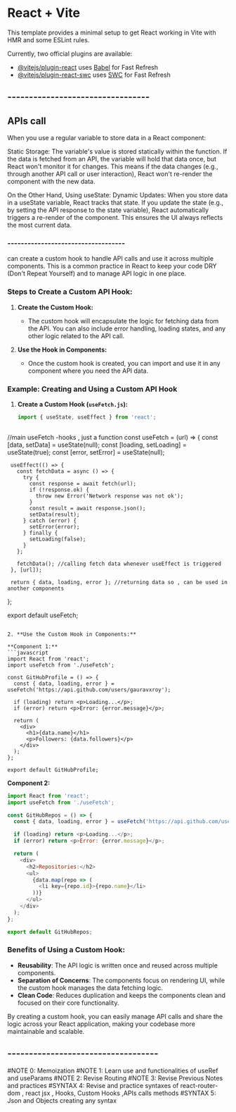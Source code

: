 # React + Vite

This template provides a minimal setup to get React working in Vite with HMR and some ESLint rules.

Currently, two official plugins are available:

- [@vitejs/plugin-react](https://github.com/vitejs/vite-plugin-react/blob/main/packages/plugin-react/README.md) uses [Babel](https://babeljs.io/) for Fast Refresh
- [@vitejs/plugin-react-swc](https://github.com/vitejs/vite-plugin-react-swc) uses [SWC](https://swc.rs/) for Fast Refresh

## ---------------------------------
## APIs call
When you use a regular variable to store data in a React component:

Static Storage: The variable's value is stored statically within the function. If the data is fetched from an API, the variable will hold that data once, but React won't monitor it for changes. This means if the data changes (e.g., through another API call or user interaction), React won't re-render the component with the new data.

On the Other Hand, Using useState:
Dynamic Updates: When you store data in a useState variable, React tracks that state. If you update the state (e.g., by setting the API response to the state variable), React automatically triggers a re-render of the component. This ensures the UI always reflects the most current data.

### -----------------------------------

 can  create a custom hook to handle API calls and use it across multiple components. This is a common practice in React to keep your code DRY (Don't Repeat Yourself) and to manage API logic in one place.

### Steps to Create a Custom API Hook:

1. **Create the Custom Hook:**
   - The custom hook will encapsulate the logic for fetching data from the API. You can also include error handling, loading states, and any other logic related to the API call.

2. **Use the Hook in Components:**
   - Once the custom hook is created, you can import and use it in any component where you need the API data.

### Example: Creating and Using a Custom API Hook

1. **Create a Custom Hook (`useFetch.js`):**
   ```javascript
   import { useState, useEffect } from 'react';
  
  //main useFetch -hooks , just a function
   const useFetch = (url) => {
     const [data, setData] = useState(null);
     const [loading, setLoading] = useState(true);
     const [error, setError] = useState(null);

     useEffect(() => {
       const fetchData = async () => {
         try {
           const response = await fetch(url);
           if (!response.ok) {
             throw new Error('Network response was not ok');
           }
           const result = await response.json();
           setData(result);
         } catch (error) {
           setError(error);
         } finally {
           setLoading(false);
         }
       };

       fetchData(); //calling fetch data whenever useEffect is triggered
     }, [url]);

     return { data, loading, error }; //returning data so , can be used in another components
   };

   export default useFetch;
   ```

2. **Use the Custom Hook in Components:**

   **Component 1:**
   ```javascript
   import React from 'react';
   import useFetch from './useFetch';

   const GitHubProfile = () => {
     const { data, loading, error } = useFetch('https://api.github.com/users/gauravxroy');

     if (loading) return <p>Loading...</p>;
     if (error) return <p>Error: {error.message}</p>;

     return (
       <div>
         <h1>{data.name}</h1>
         <p>Followers: {data.followers}</p>
       </div>
     );
   };

   export default GitHubProfile;
   ```

   **Component 2:**
   ```javascript
   import React from 'react';
   import useFetch from './useFetch';

   const GitHubRepos = () => {
     const { data, loading, error } = useFetch('https://api.github.com/users/gauravxroy/repos');

     if (loading) return <p>Loading...</p>;
     if (error) return <p>Error: {error.message}</p>;

     return (
       <div>
         <h2>Repositories:</h2>
         <ul>
           {data.map(repo => (
             <li key={repo.id}>{repo.name}</li>
           ))}
         </ul>
       </div>
     );
   };

   export default GitHubRepos;
   ```

### Benefits of Using a Custom Hook:
- **Reusability**: The API logic is written once and reused across multiple components.
- **Separation of Concerns**: The components focus on rendering UI, while the custom hook manages the data fetching logic.
- **Clean Code**: Reduces duplication and keeps the components clean and focused on their core functionality.

By creating a custom hook, you can easily manage API calls and share the logic across your React application, making your codebase more maintainable and scalable.

## -----------------------------------

#NOTE 0: Memoization
#NOTE 1: Learn use and functionalities of useRef and useParams
#NOTE 2: Revise Routing 
#NOTE 3: Revise Previous Notes and practices
#SYNTAX 4: Revise and practice syntaxes of react-router-dom , react jsx , Hooks, Custom Hooks ,APIs calls methods
#SYNTAX 5: Json and Objects creating any syntax